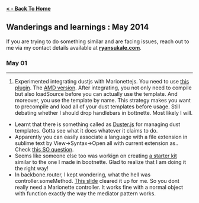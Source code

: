 **[ < - Back To Home](http://ryansukale.github.io)**

## Wanderings and learnings : May 2014

If you are trying to do something similar and are facing issues, reach out to me via my contact details available at **[ryansukale.com](http://ryansukale.com)**.

### May 01
----
1. Experimented integrating dustjs with Marionettejs. You need to use [this plugin](https://github.com/simonblee/marionette-dust). The [AMD version](https://github.com/simonblee/marionette-dust/blob/master/src/amd/backbone.marionette.dust.js). After integrating, you not only need to compile but also loadSource before you can actually use the template. And moreover, you use the template by name. This strategy makes you want to precompile and load all of your dust templates before usage. Still debating whether I should drop handlebars in bottnette. Most likely I will.
* Learnt that there is something called as [Duster.js](https://github.com/dmix/dusterjs) for managing dust templates. Gotta see what it does whatever it claims to do.
* Apparently you can easily associate a language with a file extension in sublime text by View->Syntax->Open all with current extension as.. Check [this SO question](http://stackoverflow.com/questions/8088475/how-to-customise-file-type-to-syntax-associations-in-sublime-2).
* Seems like someone else too was workign on creating [a starter kit](https://github.com/coombsj/RequireJS-BackboneJs-MarionetteJS-Bootstrap_Starter) similar to the one I made in bootnette. Glad to realize that I am doing it the right way!
* In backbone.router, I kept wondering, what the hell was controller.someMethod. [This slide](http://dmytroyarmak.github.io/codeangels-marionette-introduction/#/25) cleared it up for me. So you dont really need a Marionette controller. It works fine with a normal object with function exactly the way the mediator pattern works.
